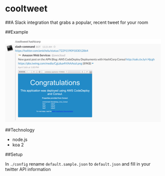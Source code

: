 # cooltweet

##A Slack integration that grabs a popular, recent tweet for your room

##Example

![Example](/example.png)

##Technology

* node.js
* koa 2

##Setup

In `./config` rename `default.sample.json` to `default.json` and fill in your twitter API information